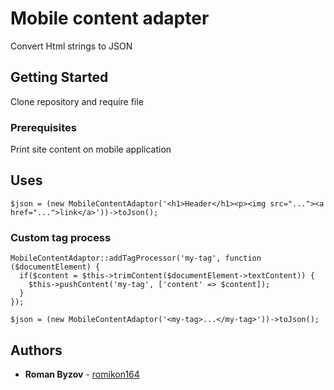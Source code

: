 # Mobile content adapter

Convert Html strings to JSON

## Getting Started

Clone repository and require file

### Prerequisites

Print site content on mobile application

## Uses

```
$json = (new MobileContentAdaptor('<h1>Header</h1><p><img src="..."><a href="...">link</a>'))->toJson();

```

### Custom tag process

```
MobileContentAdaptor::addTagProcessor('my-tag', function ($documentElement) {
  if($content = $this->trimContent($documentElement->textContent)) {
    $this->pushContent('my-tag', ['content' => $content]);
  }
});

$json = (new MobileContentAdaptor('<my-tag>...</my-tag>'))->toJson();

```
## Authors

* **Roman Byzov** - [romikon164](https://github.com/romikon164)
